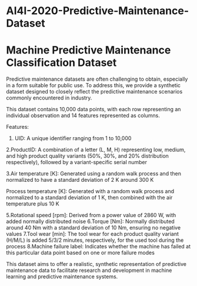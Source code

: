 # AI4I-2020-Predictive-Maintenance-Dataset
# Machine Predictive Maintenance Classification Dataset

Predictive maintenance datasets are often challenging to obtain, especially in a form suitable for public use. To address this, we provide a synthetic dataset designed to closely reflect the predictive maintenance scenarios commonly encountered in industry.

This dataset contains 10,000 data points, with each row representing an individual observation and 14 features represented as columns.

Features:
1. UID:  A unique identifier ranging from 1 to 10,000

2.ProductID: A combination of a letter (L, M, H) representing low, medium, and high product quality variants (50%, 30%, and 20% distribution respectively), followed by a variant-specific serial number

3.Air temperature [K]: Generated using a random walk process and then normalized to have a standard deviation of 2 K around 300 K

Process temperature [K]: Generated with a random walk process and normalized to a standard deviation of 1 K, then combined with the air temperature plus 10 K
   
5.Rotational speed [rpm]: Derived from a power value of 2860 W, with added normally distributed noise
6.Torque [Nm]: Normally distributed around 40 Nm with a standard deviation of 10 Nm, ensuring no negative values
7.Tool wear [min]: The tool wear for each product quality variant (H/M/L) is added 5/3/2 minutes, respectively, for the used tool during the process
8.Machine failure label: Indicates whether the machine has failed at this particular data point based on one or more failure modes

This dataset aims to offer a realistic, synthetic representation of predictive maintenance data to facilitate research and development in machine learning and predictive maintenance systems.

